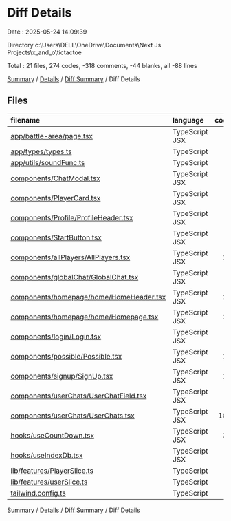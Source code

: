 # Diff Details

Date : 2025-05-24 14:09:39

Directory c:\\Users\\DELL\\OneDrive\\Documents\\Next Js Projects\\x_and_o\\tictactoe

Total : 21 files,  274 codes, -318 comments, -44 blanks, all -88 lines

[Summary](results.md) / [Details](details.md) / [Diff Summary](diff.md) / Diff Details

## Files
| filename | language | code | comment | blank | total |
| :--- | :--- | ---: | ---: | ---: | ---: |
| [app/battle-area/page.tsx](/app/battle-area/page.tsx) | TypeScript JSX | 1 | 0 | 1 | 2 |
| [app/types/types.ts](/app/types/types.ts) | TypeScript | 5 | 0 | 0 | 5 |
| [app/utils/soundFunc.ts](/app/utils/soundFunc.ts) | TypeScript | 4 | 0 | 0 | 4 |
| [components/ChatModal.tsx](/components/ChatModal.tsx) | TypeScript JSX | 2 | 0 | -1 | 1 |
| [components/PlayerCard.tsx](/components/PlayerCard.tsx) | TypeScript JSX | 0 | -1 | 0 | -1 |
| [components/Profile/ProfileHeader.tsx](/components/Profile/ProfileHeader.tsx) | TypeScript JSX | 0 | -1 | -2 | -3 |
| [components/StartButton.tsx](/components/StartButton.tsx) | TypeScript JSX | 1 | 0 | 0 | 1 |
| [components/allPlayers/AllPlayers.tsx](/components/allPlayers/AllPlayers.tsx) | TypeScript JSX | 11 | 0 | -2 | 9 |
| [components/globalChat/GlobalChat.tsx](/components/globalChat/GlobalChat.tsx) | TypeScript JSX | 2 | 0 | 1 | 3 |
| [components/homepage/home/HomeHeader.tsx](/components/homepage/home/HomeHeader.tsx) | TypeScript JSX | 29 | 8 | 3 | 40 |
| [components/homepage/home/Homepage.tsx](/components/homepage/home/Homepage.tsx) | TypeScript JSX | 27 | 3 | 1 | 31 |
| [components/login/Login.tsx](/components/login/Login.tsx) | TypeScript JSX | 5 | -232 | -46 | -273 |
| [components/possible/Possible.tsx](/components/possible/Possible.tsx) | TypeScript JSX | 16 | -13 | 0 | 3 |
| [components/signup/SignUp.tsx](/components/signup/SignUp.tsx) | TypeScript JSX | 18 | -89 | -17 | -88 |
| [components/userChats/UserChatField.tsx](/components/userChats/UserChatField.tsx) | TypeScript JSX | 3 | -1 | 2 | 4 |
| [components/userChats/UserChats.tsx](/components/userChats/UserChats.tsx) | TypeScript JSX | 104 | 8 | 6 | 118 |
| [hooks/useCountDown.tsx](/hooks/useCountDown.tsx) | TypeScript JSX | 37 | 0 | 11 | 48 |
| [hooks/useIndexDb.tsx](/hooks/useIndexDb.tsx) | TypeScript JSX | 1 | 0 | 0 | 1 |
| [lib/features/PlayerSlice.ts](/lib/features/PlayerSlice.ts) | TypeScript | 6 | 0 | 0 | 6 |
| [lib/features/userSlice.ts](/lib/features/userSlice.ts) | TypeScript | 1 | 0 | 0 | 1 |
| [tailwind.config.ts](/tailwind.config.ts) | TypeScript | 1 | 0 | -1 | 0 |

[Summary](results.md) / [Details](details.md) / [Diff Summary](diff.md) / Diff Details